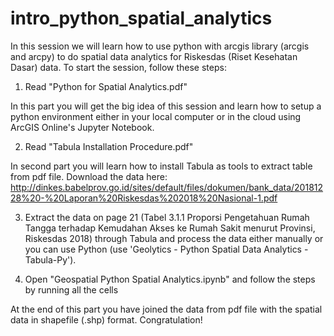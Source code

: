 # intro_python_spatial_analytics
In this session we will learn how to use python with arcgis library (arcgis and arcpy) to do spatial data analytics for Riskesdas (Riset Kesehatan Dasar) data. To start the session, follow these steps:
1. Read "Python for Spatial Analytics.pdf"

In this part you will get the big idea of this session and learn how to setup a python environment either in your local computer or in the cloud using ArcGIS Online's Jupyter Notebook.

2. Read "Tabula Installation Procedure.pdf"

In second part you will learn how to install Tabula as tools to extract table from pdf file. Download the data here: http://dinkes.babelprov.go.id/sites/default/files/dokumen/bank_data/20181228%20-%20Laporan%20Riskesdas%202018%20Nasional-1.pdf

3. Extract the data on page 21 (Tabel 3.1.1 Proporsi Pengetahuan Rumah Tangga terhadap Kemudahan Akses ke Rumah Sakit menurut Provinsi, Riskesdas 2018) through Tabula and process the data either manually or you can use Python (use 'Geolytics - Python Spatial Data Analytics - Tabula-Py').

4. Open "Geospatial Python Spatial Analytics.ipynb" and follow the steps by running all the cells

At the end of this part you have joined the data from pdf file with the spatial data in shapefile (.shp) format. Congratulation!

